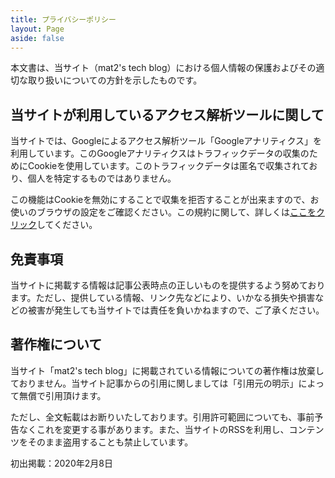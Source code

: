 ```yaml
---
title: プライバシーポリシー
layout: Page
aside: false
---
```


本文書は、当サイト（mat2's tech blog）における個人情報の保護およびその適切な取り扱いについての方針を示したものです。

## 当サイトが利用しているアクセス解析ツールに関して

当サイトでは、Googleによるアクセス解析ツール「Googleアナリティクス」を利用しています。このGoogleアナリティクスはトラフィックデータの収集のためにCookieを使用しています。このトラフィックデータは匿名で収集されており、個人を特定するものではありません。

この機能はCookieを無効にすることで収集を拒否することが出来ますので、お使いのブラウザの設定をご確認ください。この規約に関して、詳しくは[ここをクリック](https://www.google.com/analytics/terms/jp.html)してください。

## 免責事項

当サイトに掲載する情報は記事公表時点の正しいものを提供するよう努めております。ただし、提供している情報、リンク先などにより、いかなる損失や損害などの被害が発生しても当サイトでは責任を負いかねますので、ご了承ください。

## 著作権について

当サイト「mat2's tech blog」に掲載されている情報についての著作権は放棄しておりません。当サイト記事からの引用に関しましては「引用元の明示」によって無償で引用頂けます。

ただし、全文転載はお断りいたしております。引用許可範囲についても、事前予告なくこれを変更する事があります。また、当サイトのRSSを利用し、コンテンツをそのまま盗用することも禁止しています。

初出掲載：2020年2月8日
